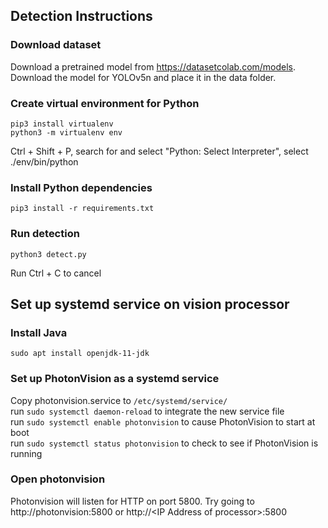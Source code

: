 ## Detection Instructions
### Download dataset
Download a pretrained model from https://datasetcolab.com/models. Download the model for YOLOv5n and place it in the data folder.

### Create virtual environment for Python
```
pip3 install virtualenv
python3 -m virtualenv env
```

Ctrl + Shift + P, search for and select "Python: Select Interpreter", select ./env/bin/python  
### Install Python dependencies
```
pip3 install -r requirements.txt
```
### Run detection
```
python3 detect.py
```
Run Ctrl + C to cancel

## Set up systemd service on vision processor
### Install Java
`sudo apt install openjdk-11-jdk`  

### Set up PhotonVision as a systemd service
Copy photonvision.service to `/etc/systemd/service/`  
run `sudo systemctl daemon-reload` to integrate the new service file  
run `sudo systemctl enable photonvision` to cause PhotonVision to start at boot  
run `sudo systemctl status photonvision` to check to see if PhotonVision is running

### Open photonvision
Photonvision will listen for HTTP on port 5800. Try going to http://photonvision:5800 or http://\<IP Address of processor\>:5800
